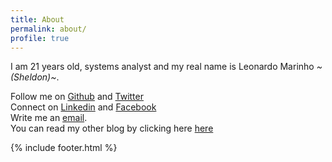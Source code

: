 ```yaml
---
title: About
permalink: about/
profile: true
---
```

I am 21 years old, systems analyst and my real name is Leonardo Marinho *~(Sheldon)~*.


Follow me on [Github](https://github.com/Leomhl) and [Twitter](https://twitter.com/leohm10)<br>
Connect on [Linkedin](https://br.linkedin.com/in/leonardo-herdy-marinho-23705597) and [Facebook](https://www.facebook.com)<br>
Write me an [email](mailto:leonardomarinho.nf@gmail.com).<br>
You can read my other blog by clicking here [here](https://umcristao.wordpress.com/)


{% include footer.html %}